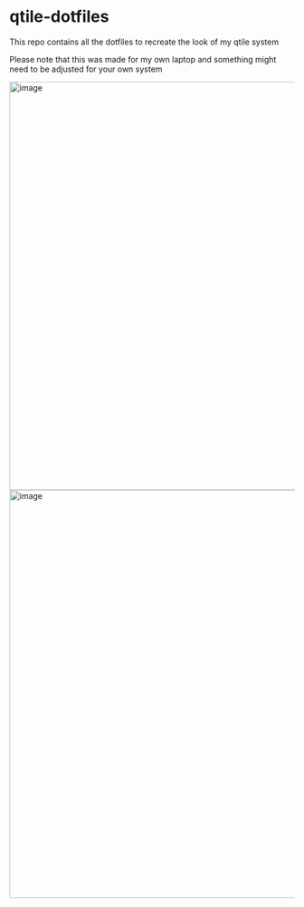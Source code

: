 # qtile-dotfiles
This repo contains all the dotfiles to recreate the look of my qtile system

Please note that this was made for my own laptop and something might need to be adjusted for your own system

<img width="1280" height="720" alt="image" src="https://github.com/user-attachments/assets/f3b375c5-19e6-4359-8f34-6d99ebcde914" />
<img width="1280" height="720" alt="image" src="https://github.com/user-attachments/assets/a18994dc-6d61-409e-b0c1-fa055140cc52" />
